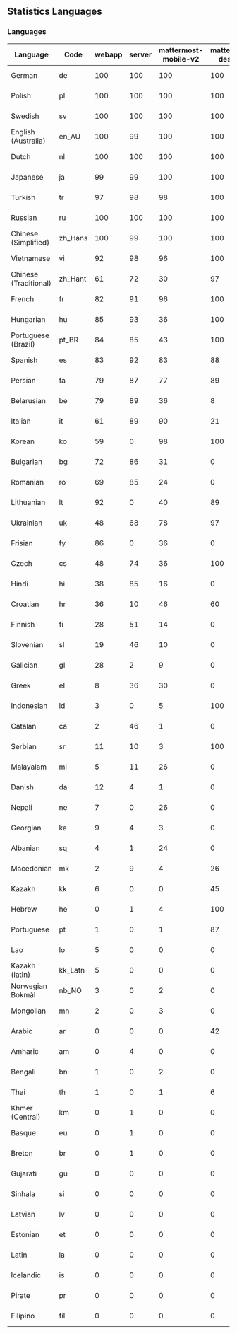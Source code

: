 ## Statistics Languages ##
###  Languages  ###
|Language|Code|webapp|server|mattermost-mobile-v2|mattermost-desktop|playbook-webapp|calls-webapp|Total|Last Modified|
|---|---|---|---|---|---|---|---|---|---|
|German|de| 100| 100| 100| 100| 0| 100| 100|2023-12-13T11:05:29.790538Z|
|Polish|pl| 100| 100| 100| 100| 0| 100| 100|2023-12-15T06:36:41.049024Z|
|Swedish|sv| 100| 100| 100| 100| 0| 99| 99|2023-12-13T08:47:29.405809Z|
|English (Australia)|en_AU| 100| 99| 100| 100| 0| 0| 99|2023-12-11T07:06:12.098812Z|
|Dutch|nl| 100| 100| 100| 100| 0| 100| 99|2023-12-15T07:23:47.490856Z|
|Japanese|ja| 99| 99| 100| 100| 0| 100| 99|2023-12-08T07:03:48.018420Z|
|Turkish|tr| 97| 98| 98| 100| 0| 99| 98|2023-12-08T07:05:39.298578Z|
|Russian|ru| 100| 100| 100| 100| 0| 76| 97|2023-12-11T06:30:11.909771Z|
|Chinese (Simplified)|zh_Hans| 100| 99| 100| 100| 0| 100| 95|2023-12-10T01:56:22.777613Z|
|Vietnamese|vi| 92| 98| 96| 100| 0| 99| 94|2023-12-08T07:05:47.078985Z|
|Chinese (Traditional)|zh_Hant| 61| 72| 30| 97| 0| 16| 88|2023-12-08T07:05:55.034393Z|
|French|fr| 82| 91| 96| 100| 0| 58| 83|2023-12-08T07:03:05.310616Z|
|Hungarian|hu| 85| 93| 36| 100| 0| 0| 82|2023-12-08T07:03:32.014357Z|
|Portuguese (Brazil)|pt_BR| 84| 85| 43| 100| 0| 99| 80|2023-12-12T19:31:49.168537Z|
|Spanish|es| 83| 92| 83| 88| 0| 28| 80|2023-12-08T07:02:38.698603Z|
|Persian|fa| 79| 87| 77| 89| 0| 0| 76|2023-12-08T07:02:52.246244Z|
|Belarusian|be| 79| 89| 36| 8| 0| 0| 75|2023-12-08T07:01:58.863053Z|
|Italian|it| 61| 89| 90| 21| 0| 23| 70|2023-12-08T07:03:43.877074Z|
|Korean|ko| 59| 0| 98| 100| 0| 99| 70|2023-12-08T07:04:07.125705Z|
|Bulgarian|bg| 72| 86| 31| 0| 0| 0| 69|2023-12-08T07:02:02.434363Z|
|Romanian|ro| 69| 85| 24| 0| 0| 0| 66|2023-12-08T07:05:08.497572Z|
|Lithuanian|lt| 92| 0| 40| 89| 0| 88| 63|2023-12-14T13:16:37.238370Z|
|Ukrainian|uk| 48| 68| 78| 97| 0| 0| 58|2023-12-08T07:05:43.145350Z|
|Frisian|fy| 86| 0| 36| 0| 0| 0| 56|2023-12-06T07:19:26.939025Z|
|Czech|cs| 48| 74| 36| 100| 0| 99| 53|2023-12-08T07:02:17.917223Z|
|Hindi|hi| 38| 85| 16| 0| 0| 0| 46|2023-12-08T07:03:24.401428Z|
|Croatian|hr| 36| 10| 46| 60| 0| 99| 37|2023-11-24T11:38:49.446722Z|
|Finnish|fi| 28| 51| 14| 0| 0| 0| 31|2023-12-08T07:02:57.482845Z|
|Slovenian|sl| 19| 46| 10| 0| 0| 0| 23|2023-12-06T07:22:42.622924Z|
|Galician|gl| 28| 2| 9| 0| 0| 0| 18|2023-11-20T21:22:20.048285Z|
|Greek|el| 8| 36| 30| 0| 0| 0| 18|2023-11-20T21:18:28.437684Z|
|Indonesian|id| 3| 0| 5| 100| 0| 0| 14|2023-11-07T11:55:12.955118Z|
|Catalan|ca| 2| 46| 1| 0| 0| 0| 13|2023-11-07T11:54:10.087147Z|
|Serbian|sr| 11| 10| 3| 100| 0| 0| 12|2023-11-20T21:34:41.627214Z|
|Malayalam|ml| 5| 11| 26| 0| 0| 0| 9|2023-10-24T20:55:57.621229Z|
|Danish|da| 12| 4| 1| 0| 0| 0| 8|2023-10-09T15:20:58.185551Z|
|Nepali|ne| 7| 0| 26| 0| 0| 0| 7|2023-11-20T21:30:41.988684Z|
|Georgian|ka| 9| 4| 3| 0| 0| 0| 7|2023-11-20T21:25:58.799542Z|
|Albanian|sq| 4| 1| 24| 0| 0| 0| 5|2023-11-13T11:09:55.892074Z|
|Macedonian|mk| 2| 9| 4| 26| 0| 0| 5|2023-11-16T13:38:15.110899Z|
|Kazakh|kk| 6| 0| 0| 45| 0| 0| 4|2023-12-03T06:02:12.795059Z|
|Hebrew|he| 0| 1| 4| 100| 0| 0| 4|2023-11-16T13:37:22.453849Z|
|Portuguese|pt| 1| 0| 1| 87| 0| 0| 3|2023-10-30T05:05:57.136879Z|
|Lao|lo| 5| 0| 0| 0| 0| 0| 3|2023-10-09T15:20:58.408506Z|
|Kazakh (latin)|kk_Latn| 5| 0| 0| 0| 0| 0| 3|2023-10-24T20:54:35.554803Z|
|Norwegian Bokmål|nb_NO| 3| 0| 2| 0| 0| 0| 2|2023-10-24T20:56:17.583395Z|
|Mongolian|mn| 2| 0| 3| 0| 0| 0| 2|2023-11-15T16:23:04.700139Z|
|Arabic|ar| 0| 0| 0| 42| 0| 0| 1|2023-10-09T15:20:58.462991Z|
|Amharic|am| 0| 4| 0| 0| 0| 0| 1|2023-10-09T15:20:58.102825Z|
|Bengali|bn| 1| 0| 2| 0| 0| 0| 1|2023-10-09T15:20:58.129127Z|
|Thai|th| 1| 0| 1| 6| 0| 0| 1|2023-11-27T13:16:51.523833Z|
|Khmer (Central)|km| 0| 1| 0| 0| 0| 0| 0|2023-10-09T15:20:58.389365Z|
|Basque|eu| 0| 1| 0| 0| 0| 0| 0|2023-10-09T15:20:58.220029Z|
|Breton|br| 0| 1| 0| 0| 0| 0| 0|2023-10-09T15:20:58.146710Z|
|Gujarati|gu| 0| 0| 0| 0| 0| 0| 0|2023-10-09T15:20:58.279932Z|
|Sinhala|si| 0| 0| 0| 0| 0| 0| 0|2023-10-09T15:20:58.537638Z|
|Latvian|lv| 0| 0| 0| 0| 0| 0| 0|2023-10-09T15:20:58.426415Z|
|Estonian|et| 0| 0| 0| 0| 0| 0| 0|2023-10-09T15:20:58.209138Z|
|Latin|la| 0| 0| 0| 0| 0| 0| 0|2023-10-09T15:20:58.399153Z|
|Icelandic|is| 0| 0| 0| 0| 0| 0| 0|2023-10-09T15:20:58.340445Z|
|Pirate|pr| 0| 0| 0| 0| 0| 0| 0|2023-10-09T15:20:58.506339Z|
|Filipino|fil| 0| 0| 0| 0| 0| 0| 0|2023-10-09T15:20:58.242109Z|
